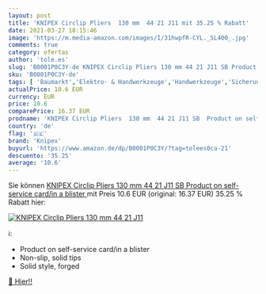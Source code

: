 ```yaml
---
layout: post
title: 'KNIPEX Circlip Pliers  130 mm  44 21 J11 mit 35.25 % Rabatt'
date: 2021-03-27 18:15:46
image: 'https://m.media-amazon.com/images/I/31hwpfR-CYL._SL400_.jpg'
comments: true
category: ofertas
author: 'tole.es'
slug: 'B0001P0C3Y-de KNIPEX Circlip Pliers 130 mm 44 21 J11 SB Product on self-...'
sku: 'B0001P0C3Y-de'
tags: [ 'Baumarkt','Elektro- & Handwerkzeuge','Handwerkzeuge','Sicherungsringzangen','Zangen & Kneifzangen','knipex', ]
actualPrice: 10.6 EUR
currency: EUR
price: 10.6
comparePrice: 16.37 EUR
prodname: 'KNIPEX Circlip Pliers  130 mm  44 21 J11 SB  Product on self-service card/in a blister '
country: 'de'
flag: '🇩🇪'
brand: 'Knipex'
buyurl: 'https://www.amazon.de/dp/B0001P0C3Y/?tag=tolees0ca-21'
descuento: '35.25'
average: '10.6'
---
```


Sie können [KNIPEX Circlip Pliers  130 mm  44 21 J11 SB  Product on self-service card/in a blister ](https://www.amazon.de/dp/B0001P0C3Y/?tag=tolees0ca-21) mit Preis 10.6 EUR (original: 16.37 EUR) 35.25 % Rabatt hier:

[![KNIPEX Circlip Pliers  130 mm  44 21 J11](https://m.media-amazon.com/images/I/31hwpfR-CYL._SL400_.jpg)](https://www.amazon.de/dp/B0001P0C3Y/?tag=tolees0ca-21)

ℹ️:

- Product on self-service card/in a blister
- Non-slip, solid tips
- Solid style, forged

[🛒 Hier!!](https://www.amazon.de/dp/B0001P0C3Y/?tag=tolees0ca-21)
